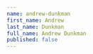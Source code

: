 ```yaml
---
name: andrew-dunkman
first_name: Andrew
last_name: Dunkman
full_name: Andrew Dunkman
published: false
---
```



